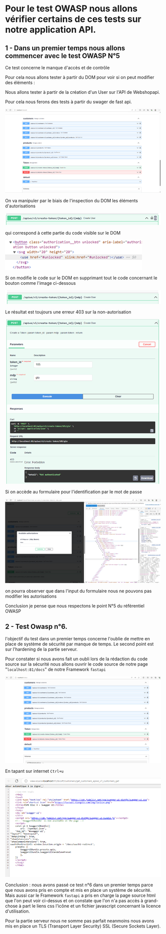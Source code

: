 # Pour le test OWASP nous allons vérifier certains de ces tests sur notre application API. 

 
 

## 1 - Dans un premier temps nous allons commencer avec le test OWASP N°5 

 
 

Ce test concerne le manque d'accès et de contrôle 

 
 

Pour cela nous allons tester à partir du DOM pour voir si on peut modifier des éléments : 

 
 

Nous allons tester à partir de la création d'un User sur l'API de Webshopapi.  

     

Pour cela nous ferons des tests à partir du swager de fast api. 

 
 
 

![img.png](imgs/ow00.png) 

     

 
 

On va manipuler par le biais de l'inspection du DOM les éléments d'autorisations 

 
 
 

![img.png](imgs/ow02.png) 

 
 

     

qui correspond à cette partie du code visible sur le DOM 

 
 
 

![img.png](imgs/ow03.png) 

 
 
 

Si on modifie le code sur le DOM en supprimant tout le code concernant le bouton comme l'image ci-dessous 

 
 
 

![img.png](imgs/ow05.png) 

 
 
 

Le résultat est toujours une erreur 403 sur la non-autorisation 

 
 
 

![img.png](imgs/ow06.png) 

 
 
 
 

Si on accède au formulaire pour l'identification par le mot de passe  

 
 
 

![img.png](imgs/ow01.png) 

 
 
 

on pourra observer que dans l'input du formulaire nous ne pouvons pas modifier les autorisations 

 
 
 
 

Conclusion je pense que nous respectons le point N°5 du référentiel OWASP 

 
 
 
 

## 2 - Test Owasp n°6. 

 l'objectif du test dans un premier temps concerne l'oublie de mettre en place de système de sécurité par manque de temps. Le second point est sur l'hardening de la partie serveur.


Pour constater si nous avons fait un oubli lors de la rédaction du code source sur la sécurité nous allons ouvrir le code source de notre page "``localhost:81/docs``" de notre Framework ``fastapi``  

 
 
 
 

![img.png](imgs/ow08.png) 

 
 
 

En tapant sur internet ``Ctrl+u``  

 
 
 

![img.png](imgs/ow07.png) 

 
 



Conclusion : nous avons passé ce test n°6 dans un premier temps parce que nous avons pris en compte et mis en place un système de sécurité. Mais aussi car le Framework ``fastapi`` a pris en charge la page source html que l'on peut voir ci-dessus et on constate que l'on n'a pas accès à grand-chose à part le liens css l'icône et un fichier javascript concernant la licence d'utilisation. 

Pour la partie serveur nous ne somme pas parfait neanmoins nous avons mis en place un TLS (Transport Layer Security) SSL (Secure Sockets Layer).

 

 